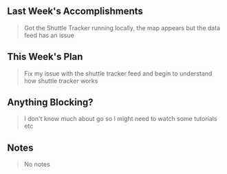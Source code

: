 ## Last Week's Accomplishments

> Got the Shuttle Tracker running locally, the map appears but the data feed has an issue

## This Week's Plan

> Fix my issue with the shuttle tracker feed and begin to understand how shuttle tracker works

## Anything Blocking?

> I don't know much about go so I might need to watch some tutorials etc

## Notes

> No notes
